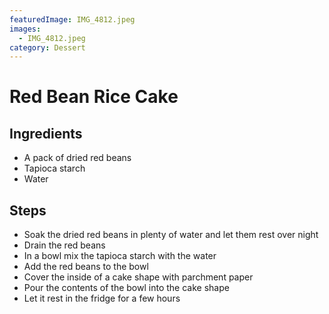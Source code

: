 ```yaml
---
featuredImage: IMG_4812.jpeg
images:
  - IMG_4812.jpeg
category: Dessert
---
```


# Red Bean Rice Cake

## Ingredients

- A pack of dried red beans
- Tapioca starch
- Water

## Steps

- Soak the dried red beans in plenty of water and let them rest over night
- Drain the red beans
- In a bowl mix the tapioca starch with the water
- Add the red beans to the bowl
- Cover the inside of a cake shape with parchment paper
- Pour the contents of the bowl into the cake shape
- Let it rest in the fridge for a few hours
